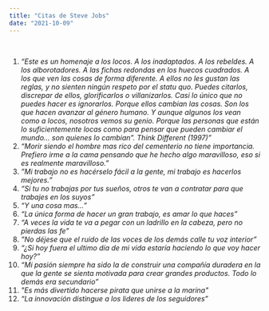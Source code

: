 ```yaml
---
title: "Citas de Steve Jobs"
date: "2021-10-09"
---
```


 

1. _“Este es un homenaje a los locos. A los inadaptados. A los rebeldes. A los alborotadores. A las fichas redondas en los huecos cuadrados. A los que ven las cosas de forma diferente. A ellos no les gustan las reglas, y no sienten ningún respeto por el statu quo. Puedes citarlos, discrepar de ellos, glorificarlos o villanizarlos. Casi lo único que no puedes hacer es ignorarlos. Porque ellos cambian las cosas. Son los que hacen avanzar al género humano. Y aunque algunos los vean como a locos, nosotros vemos su genio. Porque las personas que están lo suficientemente locas como para pensar que pueden cambiar el mundo… son quienes lo cambian”. Think Different (1997)”_
2. _“Morir siendo el hombre mas rico del cementerio no tiene importancia. Prefiero irme a la cama pensando que he hecho algo maravilloso, eso si es realmente maravilloso.”_
3. _”Mi trabajo no es hacérselo fácil a la gente, mi trabajo es hacerlos mejores.”_
4. _“Si tu no trabajas por tus sueños, otros te van a contratar para que trabajes en los suyos”_
5. _“Y una cosa mas…”_
6. _“La única forma de hacer un gran trabajo, es amar lo que haces”_
7. _“A veces la vida te va a pegar con un ladrillo en la cabeza, pero no pierdas las fe”_
8. _”No déjese que el ruido de las voces de los demás calle tu voz interior”_
9. _“¿Si hoy fuera el ultimo día de mi vida estaría haciendo lo que voy hacer hoy?”_
10. _“Mi pasión siempre ha sido la de construir una compañía duradera en la que la gente se sienta motivada para crear grandes productos. Todo lo demás era secundario”_
11. _"Es más divertido hacerse pirata que unirse a la marina"_
12. _“La innovación distingue a los lideres de los seguidores”_
